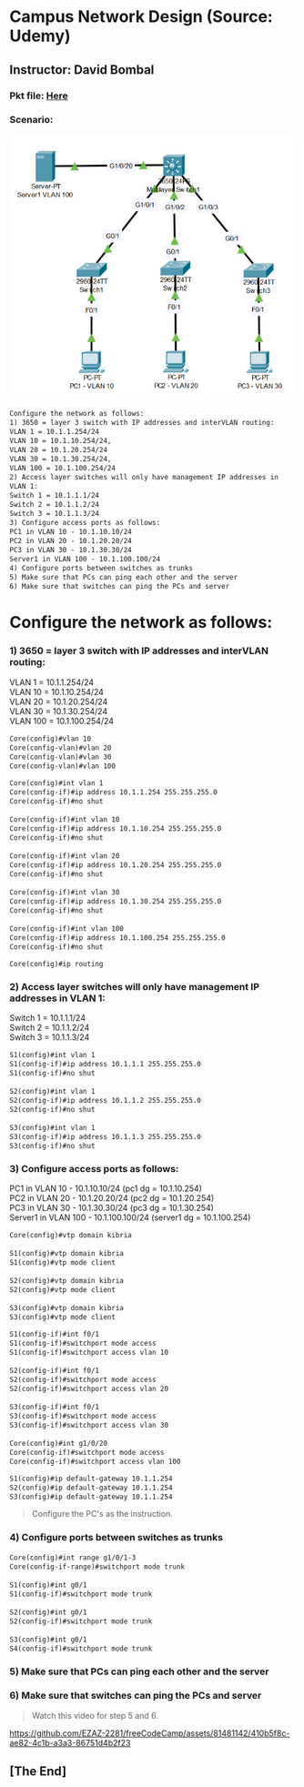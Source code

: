 # Campus Network Design (Source: Udemy)
## Instructor: David Bombal 
### **Pkt file:** [Here](https://mega.nz/file/j14yUJ4T#ZOCY5qkv5f5tR4qNqpQs9W4ezoOx5F9y2h4E24hsFsk)
### Scenario: 
![](../images/dcndb.PNG)


```
Configure the network as follows:
1) 3650 = layer 3 switch with IP addresses and interVLAN routing:
VLAN 1 = 10.1.1.254/24
VLAN 10 = 10.1.10.254/24,  
VLAN 20 = 10.1.20.254/24
VLAN 30 = 10.1.30.254/24,
VLAN 100 = 10.1.100.254/24  
2) Access layer switches will only have management IP addresses in VLAN 1:
Switch 1 = 10.1.1.1/24
Switch 2 = 10.1.1.2/24
Switch 3 = 10.1.1.3/24
3) Configure access ports as follows:
PC1 in VLAN 10 - 10.1.10.10/24
PC2 in VLAN 20 - 10.1.20.20/24
PC3 in VLAN 30 - 10.1.30.30/24
Server1 in VLAN 100 - 10.1.100.100/24
4) Configure ports between switches as trunks
5) Make sure that PCs can ping each other and the server
6) Make sure that switches can ping the PCs and server
```
# **Configure the network as follows:**
### **1) 3650 = layer 3 switch with IP addresses and interVLAN routing:**
VLAN 1 = 10.1.1.254/24  
VLAN 10 = 10.1.10.254/24  
VLAN 20 = 10.1.20.254/24  
VLAN 30 = 10.1.30.254/24  
VLAN 100 = 10.1.100.254/24    
```
Core(config)#vlan 10
Core(config-vlan)#vlan 20
Core(config-vlan)#vlan 30
Core(config-vlan)#vlan 100
```
```
Core(config)#int vlan 1 
Core(config-if)#ip address 10.1.1.254 255.255.255.0
Core(config-if)#no shut

Core(config-if)#int vlan 10
Core(config-if)#ip address 10.1.10.254 255.255.255.0
Core(config-if)#no shut

Core(config-if)#int vlan 20
Core(config-if)#ip address 10.1.20.254 255.255.255.0
Core(config-if)#no shut

Core(config-if)#int vlan 30
Core(config-if)#ip address 10.1.30.254 255.255.255.0
Core(config-if)#no shut

Core(config-if)#int vlan 100
Core(config-if)#ip address 10.1.100.254 255.255.255.0
Core(config-if)#no shut
```
```
Core(config)#ip routing
```
### **2) Access layer switches will only have management IP addresses in VLAN 1:**
Switch 1 = 10.1.1.1/24  
Switch 2 = 10.1.1.2/24  
Switch 3 = 10.1.1.3/24  
```
S1(config)#int vlan 1
S1(config-if)#ip address 10.1.1.1 255.255.255.0
S1(config-if)#no shut

S2(config)#int vlan 1
S2(config-if)#ip address 10.1.1.2 255.255.255.0
S2(config-if)#no shut

S3(config)#int vlan 1
S3(config-if)#ip address 10.1.1.3 255.255.255.0
S3(config-if)#no shut
```
### **3) Configure access ports as follows:**
PC1 in VLAN 10 - 10.1.10.10/24 (pc1 dg = 10.1.10.254)  
PC2 in VLAN 20 - 10.1.20.20/24 (pc2 dg = 10.1.20.254)   
PC3 in VLAN 30 - 10.1.30.30/24 (pc3 dg = 10.1.30.254)  
Server1 in VLAN 100 - 10.1.100.100/24 (server1 dg = 10.1.100.254)   
```
Core(config)#vtp domain kibria

S1(config)#vtp domain kibria
S1(config)#vtp mode client

S2(config)#vtp domain kibria
S2(config)#vtp mode client

S3(config)#vtp domain kibria
S3(config)#vtp mode client
```
```
S1(config-if)#int f0/1
S1(config-if)#switchport mode access
S1(config-if)#switchport access vlan 10

S2(config-if)#int f0/1
S2(config-if)#switchport mode access
S2(config-if)#switchport access vlan 20

S3(config-if)#int f0/1
S3(config-if)#switchport mode access
S3(config-if)#switchport access vlan 30

Core(config)#int g1/0/20
Core(config-if)#switchport mode access
Core(config-if)#switchport access vlan 100
```
```
S1(config)#ip default-gateway 10.1.1.254
S2(config)#ip default-gateway 10.1.1.254
S3(config)#ip default-gateway 10.1.1.254
```
> Configure the PC's as the instruction.
### **4) Configure ports between switches as trunks**
```
Core(config)#int range g1/0/1-3
Core(config-if-range)#switchport mode trunk 

S1(config)#int g0/1
S1(config-if)#switchport mode trunk 

S2(config)#int g0/1
S2(config-if)#switchport mode trunk 

S3(config)#int g0/1
S4(config-if)#switchport mode trunk 
```
### **5) Make sure that PCs can ping each other and the server**

### **6) Make sure that switches can ping the PCs and server**
> Watch this video for step 5 and 6.  

https://github.com/EZAZ-2281/freeCodeCamp/assets/81481142/410b5f8c-ae82-4c1b-a3a3-86751d4b2f23

## **[The End]**